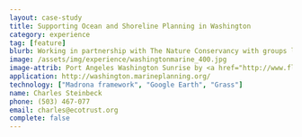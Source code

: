 ```yaml
---
layout: case-study
title: Supporting Ocean and Shoreline Planning in Washington
category: experience
tag: [feature]
blurb: Working in partnership with The Nature Conservancy with groups like the Pacific County Marine Resource Committee to build effective community engagement and explore tradeoffs between planning objectives.
image: /assets/img/experience/washingtonmarine_400.jpg
image-attrib: Port Angeles Washington Sunrise by <a href="http://www.flickr.com/photos/patrickmcnally/7037110089/in/set-72157629439966904">patrickmcnally</a>, <a href="http://creativecommons.org/licenses/by/2.0/deed.en">Some rights reserved</a>
application: http://washington.marineplanning.org/
technology: ["Madrona framework", "Google Earth", "Grass"]
name: Charles Steinbeck
phone: (503) 467-077
email: charles@ecotrust.org
complete: false
---
```

	